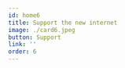 ```yaml
---
id: home6
title: Support the new internet
image: ./card6.jpeg
button: Support
link: ''
order: 6
---
```


